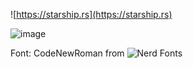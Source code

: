![https://starship.rs](https://starship.rs)  
  
![image](https://user-images.githubusercontent.com/71184810/205438664-a0c3cc3c-852d-4972-b56a-34cc09adbbb3.png)

Font: CodeNewRoman from ![Nerd Fonts](https://www.nerdfonts.com/)
